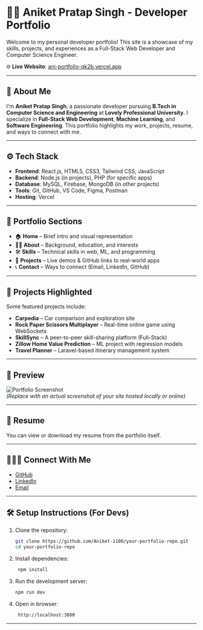# 🧑‍💻 Aniket Pratap Singh - Developer Portfolio

Welcome to my personal developer portfolio! This site is a showcase of my skills, projects, and experiences as a Full-Stack Web Developer and Computer Science Engineer.

🌐 **Live Website**: [ani-portfolio-qk2b.vercel.app](https://ani-portfolio-qk2b.vercel.app/)

---

## 📌 About Me

I'm **Aniket Pratap Singh**, a passionate developer pursuing **B.Tech in Computer Science and Engineering** at **Lovely Professional University**. I specialize in **Full-Stack Web Development**, **Machine Learning**, and **Software Engineering**. This portfolio highlights my work, projects, resume, and ways to connect with me.

---

## ⚙️ Tech Stack

- **Frontend**: React.js, HTML5, CSS3, Tailwind CSS, JavaScript
- **Backend**: Node.js (in projects), PHP (for specific apps)
- **Database**: MySQL, Firebase, MongoDB (in other projects)
- **Tools**: Git, GitHub, VS Code, Figma, Postman
- **Hosting**: Vercel

---

## 📂 Portfolio Sections

- 🏠 **Home** – Brief intro and visual representation
- 🧑‍💼 **About** – Background, education, and interests
- 🛠 **Skills** – Technical skills in web, ML, and programming
- 📁 **Projects** – Live demos & GitHub links to real-world apps
- 📞 **Contact** – Ways to connect (Email, LinkedIn, GitHub)

---

## 🚀 Projects Highlighted

Some featured projects include:

- **Carpedia** – Car comparison and exploration site  
- **Rock Paper Scissors Multiplayer** – Real-time online game using WebSockets  
- **SkillSync** – A peer-to-peer skill-sharing platform (Full-Stack)  
- **Zillow Home Value Prediction** – ML project with regression models  
- **Travel Planner** – Laravel-based itinerary management system

---

## 📸 Preview

![Portfolio Screenshot](https://ani-portfolio-qk2b.vercel.app/preview.png)  
*(Replace with an actual screenshot of your site hosted locally or online)*

---

## 📄 Resume

You can view or download my resume from the portfolio itself.

---

## 🧑‍🤝‍🧑 Connect With Me

- [GitHub](https://github.com/Aniket-1100)
- [LinkedIn](https://www.linkedin.com/in/aniket-pratap-singh-1100/)
- [Email](mailto:aniketpratapofficial@gmail.com)

---

## 🛠 Setup Instructions (For Devs)

1. Clone the repository:
   ```bash
   git clone https://github.com/Aniket-1100/your-portfolio-repo.git
   cd your-portfolio-repo
2. Install dependencies:
   ```bash
    npm install
3. Run the development server:
    ```bash
    npm run dev

4. Open in browser:
   ```bash
    http://localhost:3000


---

